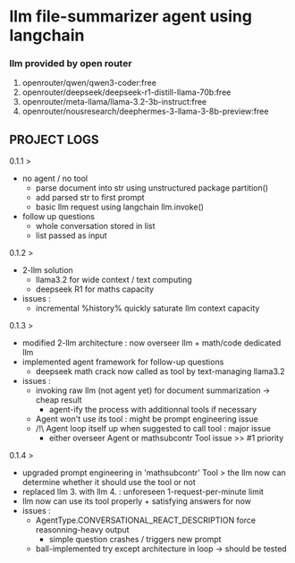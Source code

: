 # llm file-summarizer agent using langchain #   
  
  
### llm provided by open router ###  

  1. openrouter/qwen/qwen3-coder:free  
  2. openrouter/deepseek/deepseek-r1-distill-llama-70b:free  
  3. openrouter/meta-llama/llama-3.2-3b-instruct:free  
  4. openrouter/nousresearch/deephermes-3-llama-3-8b-preview:free


## PROJECT LOGS ##  

0.1.1 >  
  - no agent / no tool
    - parse document into str using unstructured package partition()  
    - add parsed str to first prompt  
    - basic llm request using langchain llm.invoke()  
  - follow up questions  
    - whole conversation stored in list  
    - list passed as input  

0.1.2 >  
  - 2-llm solution  
    - llama3.2 for wide context / text computing  
    - deepseek R1 for maths capacity  
  - issues :  
    - incremental %history% quickly saturate llm context capacity  

0.1.3 >  
  - modified 2-llm architecture : now overseer llm + math/code dedicated llm  
  - implemented agent framework for follow-up questions  
    - deepseek math crack now called as tool by text-managing llama3.2
  - issues :  
    - invoking raw llm (not agent yet) for document summarization -> cheap result  
      - agent-ify the process with additionnal tools if necessary   
    - Agent won't use its tool : might be prompt engineering issue  
    - /!\ Agent loop itself up when suggested to call tool : major issue  
      - either overseer Agent or mathsubcontr Tool issue >> #1 priority  

0.1.4 >  
  - upgraded prompt engineering in 'mathsubcontr' Tool > the llm now can determine whether it should use the tool or not  
  - replaced llm 3. with llm 4. : unforeseen 1-request-per-minute limit  
  - llm now can use its tool properly + satisfying answers for now  
  - issues :  
    - AgentType.CONVERSATIONAL\_REACT\_DESCRIPTION force reasonning-heavy output  
      - simple question crashes / triggers new prompt  
    - ball-implemented try except architecture in loop -> should be tested

